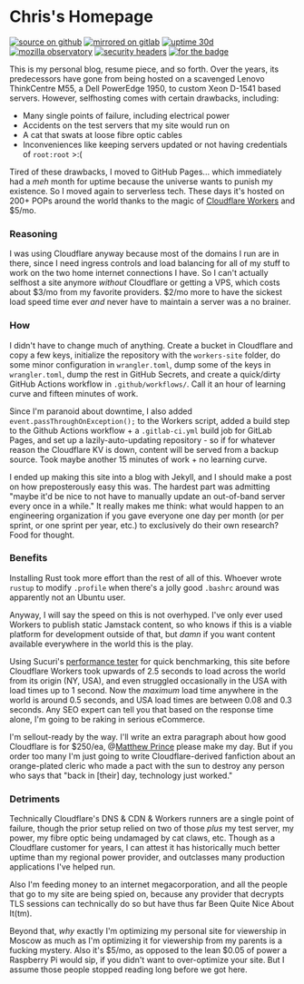 # Chris's Homepage
[![source on github](https://img.shields.io/badge/source-github-black.svg)](https://github.com/partridge-tech/chris-blog)
[![mirrored on gitlab](https://img.shields.io/badge/mirror-gitlab-orange.svg)](https://gitlab.com/partridge-tech/chris-blog)
[![uptime 30d](https://img.shields.io/uptimerobot/ratio/m783278378-95c8840ae4bbbffab9497a2a)](https://status.partridge.tech/)
[![mozilla observatory](https://img.shields.io/mozilla-observatory/grade/chris.partridge.tech?publish)](https://observatory.mozilla.org/analyze/chris.partridge.tech)
[![security headers](https://img.shields.io/security-headers?url=https%3A%2F%2Fchris.partridge.tech%2F)](https://securityheaders.com/?q=https%3A%2F%2Fchris.partridge.tech)
[![for the badge](https://img.shields.io/badge/requires-electricity-red.svg)](https://forthebadge.com/)

This is my personal blog, resume piece, and so forth. Over the years, its predecessors have gone from being hosted on a scavenged Lenovo ThinkCentre M55, a Dell PowerEdge 1950, to custom Xeon D-1541 based servers. However, selfhosting comes with certain drawbacks, including:
* Many single points of failure, including electrical power
* Accidents on the test servers that my site would run on
* A cat that swats at loose fibre optic cables
* Inconveniences like keeping servers updated or not having credentials of `root:root` >:(

Tired of these drawbacks, I moved to GitHub Pages... which immediately had a *meh* month for uptime because the universe wants to punish my existence. So I moved again to serverless tech. These days it's hosted on 200+ POPs around the world thanks to the magic of [Cloudflare Workers](https://workers.cloudflare.com/) and $5/mo.

### Reasoning

I was using Cloudflare anyway because most of the domains I run are in there, since I need ingress controls and load balancing for all of my stuff to work on the two home internet connections I have. So I can't actually selfhost a site anymore *without* Cloudflare or getting a VPS, which costs about $3/mo from my favorite providers. $2/mo more to have the sickest load speed time ever *and* never have to maintain a server was a no brainer.

### How

I didn't have to change much of anything. Create a bucket in Cloudflare and copy a few keys, initialize the repository with the `workers-site` folder, do some minor configuration in `wrangler.toml`, dump some of the keys in `wrangler.toml`, dump the rest in GitHub Secrets, and create a quick/dirty GitHub Actions workflow in `.github/workflows/`. Call it an hour of learning curve and fifteen minutes of work.

Since I'm paranoid about downtime, I also added `event.passThroughOnException();` to the Workers script, added a build step to the Github Actions workflow + a `.gitlab-ci.yml` build job for GitLab Pages, and set up a lazily-auto-updating repository - so if for whatever reason the Cloudflare KV is down, content will be served from a backup source. Took maybe another 15 minutes of work + no learning curve.

I ended up making this site into a blog with Jekyll, and I should make a post on how preposterously easy this was. The hardest part was admitting "maybe it'd be nice to not have to manually update an out-of-band server every once in a while." It really makes me think: what would happen to an engineering organization if you gave everyone one day per month (or per sprint, or one sprint per year, etc.) to exclusively do their own research? Food for thought.

### Benefits

Installing Rust took more effort than the rest of all of this. Whoever wrote `rustup` to modify `.profile` when there's a jolly good `.bashrc` around was apparently not an Ubuntu user.

Anyway, I will say the speed on this is not overhyped. I've only ever used Workers to publish static Jamstack content, so who knows if this is a viable platform for development outside of that, but *damn* if you want content available everywhere in the world this is the play.

Using Sucuri's [performance tester](https://performance.sucuri.net/domain/) for quick benchmarking, this site before Cloudflare Workers took upwards of 2.5 seconds to load across the world from its origin (NY, USA), and even struggled occasionally in the USA with load times up to 1 second. Now the *maximum* load time anywhere in the world is around 0.5 seconds, and USA load times are between 0.08 and 0.3 seconds. Any SEO expert can tell you that based on the response time alone, I'm going to be raking in serious eCommerce.

I'm sellout-ready by the way. I'll write an extra paragraph about how good Cloudflare is for $250/ea, @[Matthew Prince](https://twitter.com/eastdakota/) please make my day. But if you order too many I'm just going to write Cloudflare-derived fanfiction about an orange-plated cleric who made a pact with the sun to destroy any person who says that "back in [their] day, technology just worked."

### Detriments

Technically Cloudflare's DNS & CDN & Workers runners are a single point of failure, though the prior setup relied on two of those *plus* my test server, my power, my fibre optic being undamaged by cat claws, etc. Though as a Cloudflare customer for years, I can attest it has historically much better uptime than my regional power provider, and outclasses many production applications I've helped run.

Also I'm feeding money to an internet megacorporation, and all the people that go to my site are being spied on, because any provider that decrypts TLS sessions can technically do so but have thus far Been Quite Nice About It(tm).

Beyond that, *why* exactly I'm optimizing my personal site for viewership in Moscow as much as I'm optimizing it for viewership from my parents is a fucking mystery. Also it's $5/mo, as opposed to the lean $0.05 of power a Raspberry Pi would sip, if you didn't want to over-optimize your site. But I assume those people stopped reading long before we got here.